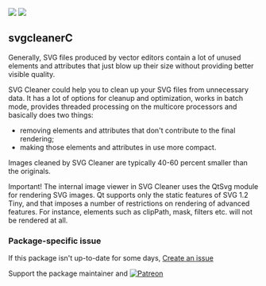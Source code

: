 [![](https://img.shields.io/chocolatey/v/svgcleaner?color=green&label=svgcleaner)](https://chocolatey.org/packages/svgcleaner) [![](https://img.shields.io/chocolatey/dt/svgcleaner)](https://chocolatey.org/packages/svgcleaner)

## svgcleanerC
Generally, SVG files produced by vector editors contain a lot of unused elements and attributes that just blow up their size without providing better visible quality.

SVG Cleaner could help you to clean up your SVG files from unnecessary data. It has a lot of options for cleanup and optimization, works in batch mode, provides threaded
processing on the multicore processors and basically does two things:

* removing elements and attributes that don't contribute to the final rendering;
* making those elements and attributes in use more compact.

Images cleaned by SVG Cleaner are typically 40-60 percent smaller than the originals.

Important! The internal image viewer in SVG Cleaner uses the QtSvg module for rendering SVG images. Qt supports only the static features of SVG 1.2 Tiny, and that imposes a 
number of restrictions on rendering of advanced features. For instance, elements such as clipPath, mask, filters etc. will not be rendered at all.

### Package-specific issue
If this package isn't up-to-date for some days, [Create an issue](https://github.com/tunisiano187/Chocolatey-packages/issues/new/choose)

Support the package maintainer and [![Patreon](https://cdn.jsdelivr.net/gh/tunisiano187/Chocolatey-packages@d15c4e19c709e7148588d4523ffc6dd3cd3c7e5e/icons/patreon.png)](https://www.patreon.com/bePatron?u=39585820)

